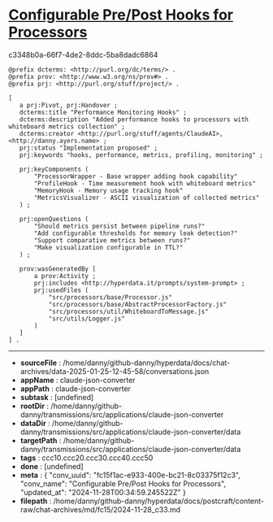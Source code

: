 # [Configurable Pre/Post Hooks for Processors](https://claude.ai/chat/fc15f1ac-e933-400e-bc21-8c03375f12c3)

c3348b0a-66f7-4de2-8ddc-5ba8dadc6864

 ```turtle
@prefix dcterms: <http://purl.org/dc/terms/> .
@prefix prov: <http://www.w3.org/ns/prov#> .
@prefix prj: <http://purl.org/stuff/project/> .

[
    a prj:Pivot, prj:Handover ;
    dcterms:title "Performance Monitoring Hooks" ;
    dcterms:description "Added performance hooks to processors with whiteboard metrics collection" ;
    dcterms:creator <http://purl.org/stuff/agents/ClaudeAI>, <http://danny.ayers.name> ;
    prj:status "Implementation proposed" ;
    prj:keywords "hooks, performance, metrics, profiling, monitoring" ;
    
    prj:keyComponents (
        "ProcessorWrapper - Base wrapper adding hook capability"
        "ProfileHook - Time measurement hook with whiteboard metrics"
        "MemoryHook - Memory usage tracking hook" 
        "MetricsVisualizer - ASCII visualization of collected metrics"
    ) ;

    prj:openQuestions (
        "Should metrics persist between pipeline runs?"
        "Add configurable thresholds for memory leak detection?"
        "Support comparative metrics between runs?"
        "Make visualization configurable in TTL?"
    ) ;

    prov:wasGeneratedBy [
        a prov:Activity ;
        prj:includes <http://hyperdata.it/prompts/system-prompt> ;
        prj:usedFiles (
            "src/processors/base/Processor.js"
            "src/processors/base/AbstractProcessorFactory.js"
            "src/processors/util/WhiteboardToMessage.js"
            "src/utils/Logger.js"
        )
    ]
] .
```

---

* **sourceFile** : /home/danny/github-danny/hyperdata/docs/chat-archives/data-2025-01-25-12-45-58/conversations.json
* **appName** : claude-json-converter
* **appPath** : claude-json-converter
* **subtask** : [undefined]
* **rootDir** : /home/danny/github-danny/transmissions/src/applications/claude-json-converter
* **dataDir** : /home/danny/github-danny/transmissions/src/applications/claude-json-converter/data
* **targetPath** : /home/danny/github-danny/transmissions/src/applications/claude-json-converter/data
* **tags** : ccc10.ccc20.ccc30.ccc40.ccc50
* **done** : [undefined]
* **meta** : {
  "conv_uuid": "fc15f1ac-e933-400e-bc21-8c03375f12c3",
  "conv_name": "Configurable Pre/Post Hooks for Processors",
  "updated_at": "2024-11-28T00:34:59.245522Z"
}
* **filepath** : /home/danny/github-danny/hyperdata/docs/postcraft/content-raw/chat-archives/md/fc15/2024-11-28_c33.md